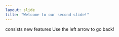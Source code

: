 ```yaml
---
layout: slide
title: "Welcome to our second slide!"
---
```

consists new features
Use the left arrow to go back!
